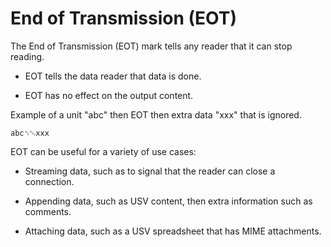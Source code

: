 # End of Transmission (EOT)

The End of Transmission (EOT) mark tells any reader that it can stop reading.

* EOT tells the data reader that data is done.

* EOT has no effect on the output content.

Example of a unit "abc" then EOT then extra data "xxx" that is ignored.

```usv
abc␞␄xxx
```

EOT can be useful for a variety of use cases:

* Streaming data, such as to signal that the reader can close a connection.

* Appending data, such as USV content, then extra information such as comments.
    
* Attaching data, such as a USV spreadsheet that has MIME attachments.
